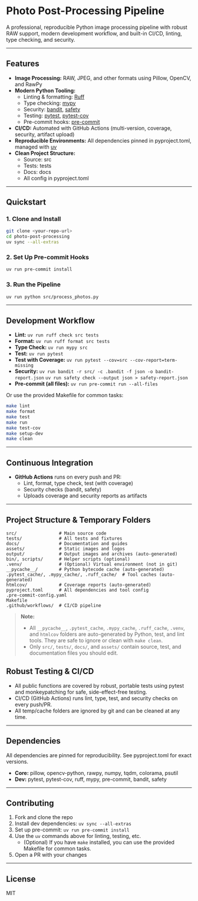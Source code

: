 # Photo Post-Processing Pipeline

A professional, reproducible Python image processing pipeline with robust RAW support, modern development workflow, and built-in CI/CD, linting, type checking, and security.

---

## Features

- **Image Processing:** RAW, JPEG, and other formats using Pillow, OpenCV, and RawPy
- **Modern Python Tooling:**
  - Linting & formatting: [Ruff](https://pypi.org/project/ruff/)
  - Type checking: [mypy](https://pypi.org/project/mypy/)
  - Security: [bandit](https://pypi.org/project/bandit/), [safety](https://pypi.org/project/safety/)
  - Testing: [pytest](https://pypi.org/project/pytest/), [pytest-cov](https://pypi.org/project/pytest-cov/)
  - Pre-commit hooks: [pre-commit](https://pre-commit.com/)
- **CI/CD:** Automated with GitHub Actions (multi-version, coverage, security, artifact upload)
- **Reproducible Environments:** All dependencies pinned in pyproject.toml, managed with [uv](https://github.com/astral-sh/uv)
- **Clean Project Structure:**
  - Source: src
  - Tests: tests
  - Docs: docs
  - All config in pyproject.toml

---

## Quickstart

### 1. Clone and Install

```sh
git clone <your-repo-url>
cd photo-post-processing
uv sync --all-extras
```

### 2. Set Up Pre-commit Hooks

```sh
uv run pre-commit install
```

### 3. Run the Pipeline

```sh
uv run python src/process_photos.py
```

---

## Development Workflow

- **Lint:**
  `uv run ruff check src tests`
- **Format:**
  `uv run ruff format src tests`
- **Type Check:**
  `uv run mypy src`
- **Test:**
  `uv run pytest`
- **Test with Coverage:**
  `uv run pytest --cov=src --cov-report=term-missing`
- **Security:**
  `uv run bandit -r src/ -c .bandit -f json -o bandit-report.json`
  `uv run safety check --output json > safety-report.json`
- **Pre-commit (all files):**
  `uv run pre-commit run --all-files`

Or use the provided Makefile for common tasks:

```sh
make lint
make format
make test
make run
make test-cov
make setup-dev
make clean
```

---

## Continuous Integration

- **GitHub Actions** runs on every push and PR:
  - Lint, format, type check, test (with coverage)
  - Security checks (bandit, safety)
  - Uploads coverage and security reports as artifacts

---


## Project Structure & Temporary Folders

```
src/                # Main source code
tests/              # All tests and fixtures
docs/               # Documentation and guides
assets/             # Static images and logos
output/             # Output images and archives (auto-generated)
bin/, scripts/      # Helper scripts (optional)
.venv/              # (Optional) Virtual environment (not in git)
__pycache__/        # Python bytecode cache (auto-generated)
.pytest_cache/, .mypy_cache/, .ruff_cache/  # Tool caches (auto-generated)
htmlcov/            # Coverage reports (auto-generated)
pyproject.toml      # All dependencies and tool config
.pre-commit-config.yaml
Makefile
.github/workflows/  # CI/CD pipeline
```

> **Note:**
> - All `__pycache__`, `.pytest_cache`, `.mypy_cache`, `.ruff_cache`, `.venv`, and `htmlcov` folders are auto-generated by Python, test, and lint tools. They are safe to ignore or clean with `make clean`.
> - Only `src/`, `tests/`, `docs/`, and `assets/` contain source, test, and documentation files you should edit.

## Robust Testing & CI/CD

- All public functions are covered by robust, portable tests using pytest and monkeypatching for safe, side-effect-free testing.
- CI/CD (GitHub Actions) runs lint, type, test, and security checks on every push/PR.
- All temp/cache folders are ignored by git and can be cleaned at any time.

---

## Dependencies

All dependencies are pinned for reproducibility.
See pyproject.toml for exact versions.

- **Core:** pillow, opencv-python, rawpy, numpy, tqdm, colorama, psutil
- **Dev:** pytest, pytest-cov, ruff, mypy, pre-commit, bandit, safety

---

## Contributing

1. Fork and clone the repo
2. Install dev dependencies: `uv sync --all-extras`
3. Set up pre-commit: `uv run pre-commit install`
4. Use the `uv` commands above for linting, testing, etc.
   - (Optional) If you have `make` installed, you can use the provided Makefile for common tasks.
5. Open a PR with your changes

---

## License

MIT
